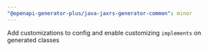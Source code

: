 ```yaml
---
"@openapi-generator-plus/java-jaxrs-generator-common": minor
---
```


Add customizations to config and enable customizing `implements` on generated classes
